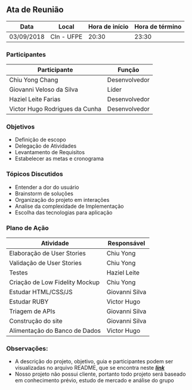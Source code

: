## **Ata de Reunião**

| **Data** | **Local** | **Hora de início** | **Hora de término** |
| --- | --- | --- | --- |
| 03/09/2018 | CIn - UFPE | 20:30 | 23:30 |

### **Participantes**

| **Participante** | **Função** |
| --- | --- |
| Chiu Yong Chang | Desenvolvedor |
| Giovanni Veloso da Silva | Líder |
| Haziel Leite Farias | Desenvolvedor |
| Victor Hugo Rodrigues da Cunha | Desenvolvedor |

### **Objetivos**

- Definição de escopo
- Delegação de Atividades
- Levantamento de Requisitos
- Estabelecer as metas e cronograma

### **Tópicos Discutidos**

- Entender a dor do usuário
- Brainstorm de soluções
- Organização do projeto em interações
- Analise da complexidade de Implementação
- Escolha das tecnologias para aplicação

### **Plano de Ação**

| **Atividade** | **Responsável** |
| --- | --- |
| Elaboração de User Stories | Chiu Yong |
| Validação de User Stories | Chiu Yong |
| Testes | Haziel Leite |
| Criação de Low Fidelity Mockup | Chiu Yong |
| Estudar HTML/CSS/JS | Giovanni Silva |
| Estudar RUBY | Victor Hugo |
| Triagem de APIs | Giovanni Silva |
| Construção do site | Giovanni Silva |
| Alimentação do Banco de Dados | Victor Hugo |

### **Observações:** 
- A descrição do projeto, objetivo, guia e participantes podem ser visualizadas no arquivo README, que se encontra neste [***link***](https://github.com/chiuyong/iGuia/blob/master/README.md "iGuia README")
- Nosso projeto não possui cliente, portanto todo projeto será baseado em conhecimento prévio, estudo de mercado e análise do grupo
